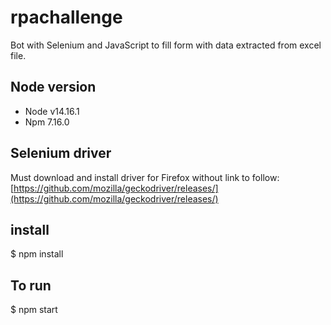 # rpachallenge

Bot with Selenium and JavaScript to fill form with data extracted from excel file.

## Node version
- Node v14.16.1
- Npm 7.16.0

## Selenium driver
Must download and install driver for Firefox without link to follow: 
[https://github.com/mozilla/geckodriver/releases/](https://github.com/mozilla/geckodriver/releases/)

## install
$ npm install

## To run
$ npm start

